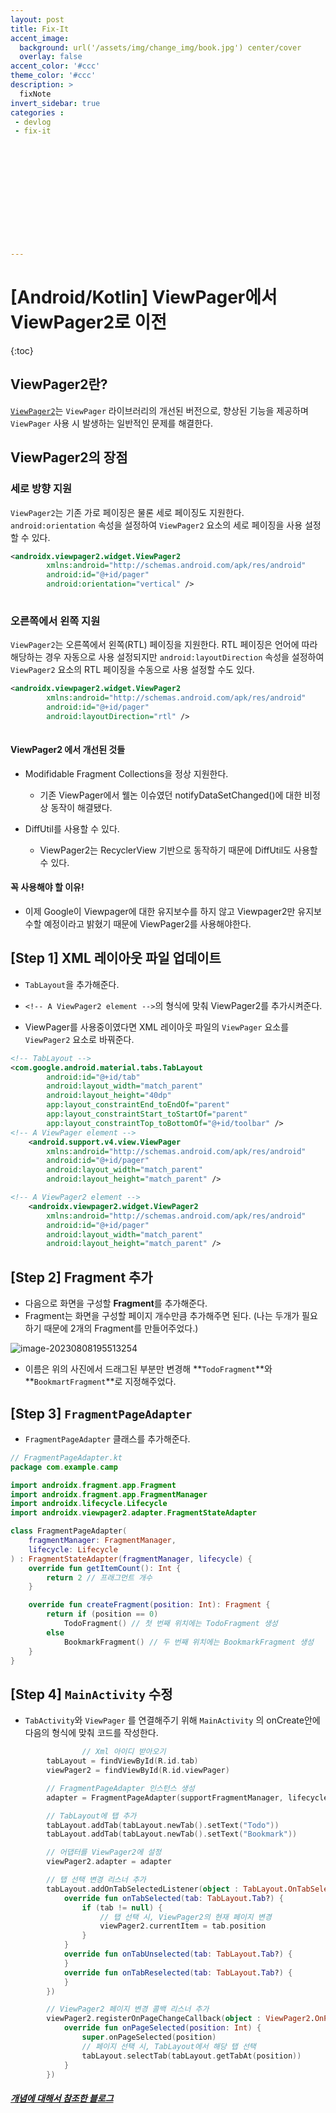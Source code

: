```yaml
---
layout: post
title: Fix-It
accent_image: 
  background: url('/assets/img/change_img/book.jpg') center/cover
  overlay: false
accent_color: '#ccc'
theme_color: '#ccc'
description: >
  fixNote
invert_sidebar: true
categories :
 - devlog
 - fix-it













---
```


# [Android/Kotlin] ViewPager에서 ViewPager2로 이전

{:toc}

## ViewPager2란?

[`ViewPager2`](https://developer.android.com/jetpack/androidx/releases/viewpager2?hl=ko)는 `ViewPager` 라이브러리의 개선된 버전으로, 향상된 기능을 제공하며 `ViewPager` 사용 시 발생하는 일반적인 문제를 해결한다.

## ViewPager2의 장점

### 세로 방향 지원

`ViewPager2`는 기존 가로 페이징은 물론 세로 페이징도 지원한다. `android:orientation` 속성을 설정하여 `ViewPager2` 요소의 세로 페이징을 사용 설정할 수 있다.

```xml
<androidx.viewpager2.widget.ViewPager2
        xmlns:android="http://schemas.android.com/apk/res/android"
        android:id="@+id/pager"
        android:orientation="vertical" />
    
```

### 오른쪽에서 왼쪽 지원

`ViewPager2`는 오른쪽에서 왼쪽(RTL) 페이징을 지원한다. RTL 페이징은 언어에 따라 해당하는 경우 자동으로 사용 설정되지만 `android:layoutDirection` 속성을 설정하여 `ViewPager2` 요소의 RTL 페이징을 수동으로 사용 설정할 수도 있다.

```xml
<androidx.viewpager2.widget.ViewPager2
        xmlns:android="http://schemas.android.com/apk/res/android"
        android:id="@+id/pager"
        android:layoutDirection="rtl" />
    
```

#### ViewPager2 에서 개선된 것들

- Modifidable Fragment Collections을 정상 지원한다.
  - 기존 ViewPager에서 웰논 이슈였던 notifyDataSetChanged()에 대한 비정상 동작이 해결됐다.

- DiffUtil를 사용할 수 있다.
  - ViewPager2는 RecyclerView 기반으로 동작하기 때문에 DiffUtil도 사용할 수 있다.

#### 꼭 사용해야 할 이유!

- 이제 Google이 Viewpager에 대한 유지보수를 하지 않고 Viewpager2만 유지보수할 예정이라고 밝혔기 때문에 ViewPager2를 사용해야한다.



## [Step 1] XML 레이아웃 파일 업데이트

- `TabLayout`을 추가해준다.

- `<!-- A ViewPager2 element -->`의 형식에 맞춰 ViewPager2를 추가시켜준다.

- ViewPager를 사용중이였다면 XML 레이아웃 파일의 `ViewPager` 요소를 `ViewPager2` 요소로 바꿔준다.

```xml
<!-- TabLayout -->
<com.google.android.material.tabs.TabLayout
        android:id="@+id/tab"
        android:layout_width="match_parent"
        android:layout_height="40dp"
        app:layout_constraintEnd_toEndOf="parent"
        app:layout_constraintStart_toStartOf="parent"
        app:layout_constraintTop_toBottomOf="@+id/toolbar" />
<!-- A ViewPager element -->
    <android.support.v4.view.ViewPager
        xmlns:android="http://schemas.android.com/apk/res/android"
        android:id="@+id/pager"
        android:layout_width="match_parent"
        android:layout_height="match_parent" />

<!-- A ViewPager2 element -->
    <androidx.viewpager2.widget.ViewPager2
        xmlns:android="http://schemas.android.com/apk/res/android"
        android:id="@+id/pager"
        android:layout_width="match_parent"
        android:layout_height="match_parent" />
```



## [Step 2] Fragment 추가 

- 다음으로 화면을 구성할 **Fragment**를 추가해준다.
- Fragment는 화면을 구성할 페이지 개수만큼 추가해주면 된다. (나는 두개가 필요하기 때문에 2개의 Fragment를 만들어주었다.)

![image-20230808195513254](../../../assets/img/blog/image-20230808195513254.png)

- 이름은 위의 사진에서 드래그된 부분만 변경해 **``TodoFragment``**와 **``BookmartFragment``**로 지정해주었다.

## [Step 3] `FragmentPageAdapter` 

- `FragmentPageAdapter` 클래스를 추가해준다.

```kotlin
// FragmentPageAdapter.kt
package com.example.camp

import androidx.fragment.app.Fragment
import androidx.fragment.app.FragmentManager
import androidx.lifecycle.Lifecycle
import androidx.viewpager2.adapter.FragmentStateAdapter

class FragmentPageAdapter(
    fragmentManager: FragmentManager,
    lifecycle: Lifecycle
) : FragmentStateAdapter(fragmentManager, lifecycle) {
    override fun getItemCount(): Int {
        return 2 // 프래그먼트 개수
    }

    override fun createFragment(position: Int): Fragment {
        return if (position == 0)
            TodoFragment() // 첫 번째 위치에는 TodoFragment 생성
        else
            BookmarkFragment() // 두 번째 위치에는 BookmarkFragment 생성
    }
}
```



## [Step 4] `MainActivity` 수정

- `TabActivity`와 `ViewPager` 를 연결해주기 위해 `MainActivity` 의 onCreate안에 다음의 형식에 맞춰 코드를 작성한다. 

```kotlin
				// Xml 아이디 받아오기
        tabLayout = findViewById(R.id.tab)
        viewPager2 = findViewById(R.id.viewPager)

        // FragmentPageAdapter 인스턴스 생성
        adapter = FragmentPageAdapter(supportFragmentManager, lifecycle)

        // TabLayout에 탭 추가
        tabLayout.addTab(tabLayout.newTab().setText("Todo"))
        tabLayout.addTab(tabLayout.newTab().setText("Bookmark"))

        // 어댑터를 ViewPager2에 설정
        viewPager2.adapter = adapter

        // 탭 선택 변경 리스너 추가
        tabLayout.addOnTabSelectedListener(object : TabLayout.OnTabSelectedListener{
            override fun onTabSelected(tab: TabLayout.Tab?) {
                if (tab != null) {
                    // 탭 선택 시, ViewPager2의 현재 페이지 변경
                    viewPager2.currentItem = tab.position
                }
            }
            override fun onTabUnselected(tab: TabLayout.Tab?) {
            }
            override fun onTabReselected(tab: TabLayout.Tab?) {
            }
        })

        // ViewPager2 페이지 변경 콜백 리스너 추가
        viewPager2.registerOnPageChangeCallback(object : ViewPager2.OnPageChangeCallback(){
            override fun onPageSelected(position: Int) {
                super.onPageSelected(position)
                // 페이지 선택 시, TabLayout에서 해당 탭 선택
                tabLayout.selectTab(tabLayout.getTabAt(position))
            }
        })
```



##### [개념에 대해서 참조한 블로그](https://heechokim.tistory.com/21)



